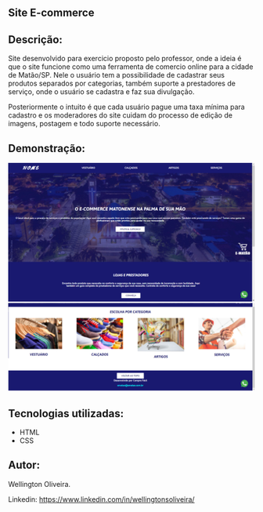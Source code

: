 ## Site E-commerce

## Descrição:
Site desenvolvido para exercicio proposto pelo professor, onde a ideia é que o site funcione como uma ferramenta de comercio online para a cidade de Matão/SP.
Nele o usuário tem a possibilidade de cadastrar seus produtos separados por categorias, também suporte a prestadores de serviço, onde o usuário se cadastra e faz sua divulgação.

Posteriormente o intuito é que cada usuário pague uma taxa mínima para cadastro e os moderadores do site cuidam do processo de edição de imagens, postagem e todo suporte necessário.

## Demonstração:

<img src = "https://github.com/WellingtonOliveira95/site_ecommerce/blob/main/assets/tela%201.png" width="700">
<img src = "https://github.com/WellingtonOliveira95/site_ecommerce/blob/main/assets/tela_2.png" width="700">



## Tecnologias utilizadas:
- HTML
- CSS

## Autor:
Wellington Oliveira.

Linkedin: https://www.linkedin.com/in/wellingtonsoliveira/

